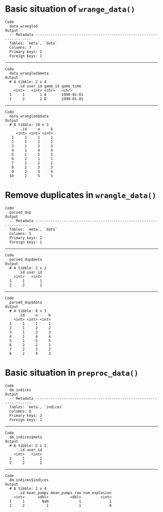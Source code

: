 # Basic situation of `wrange_data()`

    Code
      data_wrangled
    Output
      -- Metadata --------------------------------------------------------------------
      Tables: `meta`, `data`
      Columns: 7
      Primary keys: 2
      Foreign keys: 1

---

    Code
      data_wrangled$meta
    Output
      # A tibble: 2 x 4
          .id user_id game_id game_time 
        <int>   <int> <chr>   <chr>     
      1     1       1 A       1990-01-01
      2     2       2 B       1990-01-01

---

    Code
      data_wrangled$data
    Output
      # A tibble: 10 x 3
           .id     a     b
         <int> <int> <int>
       1     1     1     1
       2     1     2     2
       3     1     3     3
       4     1     4     4
       5     1     5     5
       6     2     1     1
       7     2     2     2
       8     2     3     3
       9     2     4     4
      10     2     5     5

# Remove duplicates in `wrangle_data()`

    Code
      parsed_dup
    Output
      -- Metadata --------------------------------------------------------------------
      Tables: `meta`, `data`
      Columns: 5
      Primary keys: 2
      Foreign keys: 1

---

    Code
      parsed_dup$meta
    Output
      # A tibble: 2 x 2
          .id user_id
        <int>   <int>
      1     1       1
      2     2       2

---

    Code
      parsed_dup$data
    Output
      # A tibble: 8 x 3
          .id     a     b
        <int> <int> <int>
      1     1     1     1
      2     1     2     2
      3     1     3     3
      4     1     4     4
      5     1     5     5
      6     2     2     1
      7     2     3     2
      8     2     4     3

# Basic situation in `preproc_data()`

    Code
      dm_indices
    Output
      -- Metadata --------------------------------------------------------------------
      Tables: `meta`, `indices`
      Columns: 6
      Primary keys: 2
      Foreign keys: 1

---

    Code
      dm_indices$meta
    Output
      # A tibble: 2 x 2
          .id user_id
        <int>   <int>
      1     1       1
      2     2       2

---

    Code
      dm_indices$indices
    Output
      # A tibble: 2 x 4
          .id mean_pumps mean_pumps_raw num_explosion
        <int>      <dbl>          <dbl>         <int>
      1     1        NaN              1             1
      2     2          1              1             0

